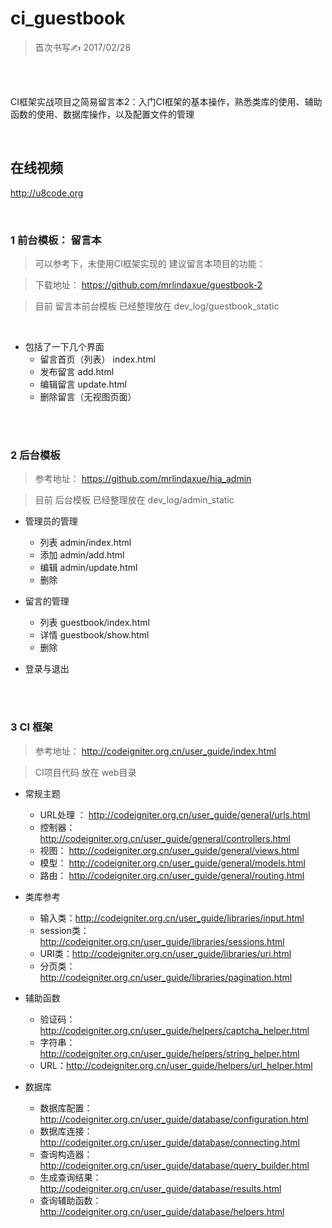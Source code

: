 # ci_guestbook
> 首次书写✍️ 2017/02/28


<br/>
<br/>

CI框架实战项目之简易留言本2：入门CI框架的基本操作，熟悉类库的使用、辅助函数的使用、数据库操作，以及配置文件的管理

<br/>

## 在线视频
http://u8code.org


<br/>

### 1 前台模板： 留言本
> 可以参考下，未使用CI框架实现的 建议留言本项目的功能：

> 下载地址： https://github.com/mrlindaxue/guestbook-2

> 目前 留言本前台模板 已经整理放在 dev_log/guestbook_static

<br/>

+ 包括了一下几个界面
	+ 留言首页（列表） index.html
	+ 发布留言 add.html
	+ 编辑留言 update.html
	+ 删除留言（无视图页面） 

<br/>
<br/>

### 2 后台模板
> 参考地址： https://github.com/mrlindaxue/hia_admin 	

> 目前 后台模板 已经整理放在 dev_log/admin_static



+ 管理员的管理
	+ 列表 admin/index.html
	+ 添加 admin/add.html
	+ 编辑 admin/update.html
	+ 删除 


+ 留言的管理
	+ 列表 guestbook/index.html
	+ 详情 guestbook/show.html
	+ 删除 


+ 登录与退出


<br/>
<br/>

### 3 CI 框架
> 参考地址： http://codeigniter.org.cn/user_guide/index.html

> CI项目代码 放在 web目录


+ 常规主题
	+ URL处理 ： http://codeigniter.org.cn/user_guide/general/urls.html
	+ 控制器： http://codeigniter.org.cn/user_guide/general/controllers.html
	+ 视图： http://codeigniter.org.cn/user_guide/general/views.html
	+ 模型： http://codeigniter.org.cn/user_guide/general/models.html
	+ 路由： http://codeigniter.org.cn/user_guide/general/routing.html


+ 类库参考
	+ 输入类：http://codeigniter.org.cn/user_guide/libraries/input.html
	+ session类：http://codeigniter.org.cn/user_guide/libraries/sessions.html
	+ URI类：http://codeigniter.org.cn/user_guide/libraries/uri.html
	+ 分页类： http://codeigniter.org.cn/user_guide/libraries/pagination.html


+ 辅助函数
	+ 验证码： http://codeigniter.org.cn/user_guide/helpers/captcha_helper.html
	+ 字符串： http://codeigniter.org.cn/user_guide/helpers/string_helper.html
	+ URL：http://codeigniter.org.cn/user_guide/helpers/url_helper.html


+ 数据库
	+ 数据库配置： http://codeigniter.org.cn/user_guide/database/configuration.html
	+ 数据库连接： http://codeigniter.org.cn/user_guide/database/connecting.html
	+ 查询构造器： http://codeigniter.org.cn/user_guide/database/query_builder.html
	+ 生成查询结果：http://codeigniter.org.cn/user_guide/database/results.html
	+ 查询辅助函数： http://codeigniter.org.cn/user_guide/database/helpers.html






